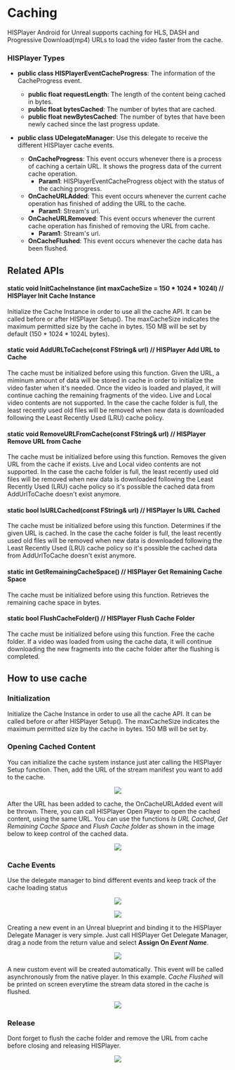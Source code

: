 # Caching

HISPlayer Android for Unreal supports caching for HLS, DASH and Progressive Download(mp4) URLs to load the video faster from the cache.

### HISPlayer Types

* **public class HISPlayerEventCacheProgress**: The information of the CacheProgress event.
   * **public float requestLength**: The length of the content being cached in bytes.
   * **public float bytesCached**: The number of bytes that are cached.
   * **public float newBytesCached**: The number of bytes that have been newly cached since the last progress update.
 
* **public class UDelegateManager**: Use this delegate to receive the different HISPlayer cache events.
  * **OnCacheProgress**: This event occurs whenever there is a process of caching a certain URL. It shows the progress data of the current cache operation.
    * **Param1**: HISPlayerEventCacheProgress object with the status of the caching progress.
  * **OnCacheURLAdded**:  This event occurs whenever the current cache operation has finished of adding the URL to the cache.
    * **Param1**: Stream's url.
  * **OnCacheURLRemoved**: This event occurs whenever the current cache operation has finished of removing the URL from cache.
    * **Param1**: Stream's url.
  * **OnCacheFlushed**: This event occurs whenever the cache data has been flushed.

## Related APIs

#### static void InitCacheInstance (int maxCacheSize = 150 * 1024 * 1024l) // HISPlayer Init Cache Instance
Initialize the Cache Instance in order to use all the cache API. It can be called before or after HISPlayer Setup(). The maxCacheSize indicates the maximum permitted size by the cache in bytes. 150 MB will be set by default (150 * 1024 * 1024L bytes).

#### static void AddURLToCache(const FString& url) // HISPlayer Add URL to Cache
The cache must be initialized before using this function. Given the URL, a miminum amount of data will be stored in cache in order to initialize the video faster when it's needed. Once the video is loaded and played, it will continue caching the remaining fragments of the video. Live and Local video contents are not supported. In the case the cache folder is full, the least recently used old files will be removed when new data is downloaded following the Least Recently Used (LRU) cache policy.

#### static void RemoveURLFromCache(const FString& url) // HISPlayer Remove URL from Cache
The cache must be initialized before using this function. Removes the given URL from the cache if exists. Live and Local video contents are not supported. In the case the cache folder is full, the least recently used old files will be removed when new data is downloaded following the Least Recently Used (LRU) cache policy so it's possible the cached data from AddUrlToCache doesn't exist anymore.

#### static bool IsURLCached(const FString& url) // HISPlayer Is URL Cached
The cache must be initialized before using this function. Determines if the given URL is cached. In the case the cache folder is full, the least recently used old files will be removed when new data is downloaded following the Least Recently Used (LRU) cache policy so it's possible the cached data from AddUrlToCache doesn't exist anymore.
  
#### static int GetRemainingCacheSpace() // HISPlayer Get Remaining Cache Space
The cache must be initialized before using this function. Retrieves the remaining cache space in bytes.

#### static bool FlushCacheFolder() // HISPlayer Flush Cache Folder
The cache must be initialized before using this function. Free the cache folder. If a video was loaded from using the cache data, it will continue downloading the new fragments into the cache folder after the flushing is completed.

## How to use cache 

### Initialization
Initialize the Cache Instance in order to use all the cache API. It can be called before or after HISPlayer Setup(). The maxCacheSize indicates the maximum permitted size by the cache in bytes. 150 MB will be set by.

### Opening Cached Content
You can initialize the cache system instance just ater calling the HISPlayer Setup function. Then, add the URL of the stream manifest you want to add to the cache.
<p align="center">
<img src="./images/Cache1.png">
</p>

After the URL has been added to cache, the OnCacheURLAdded event will be thrown. There, you can call HISPlayer Open Player to open the cached content, using the same URL. You can use the functions *Is URL Cached*, *Get Remaining Cache Space* and *Flush Cache folder* as shown in the image below to keep control of the cached data.
<p align="center">
<img src="./images/Cache3.png">
</p>

### Cache Events
Use the delegate manager to bind different events and keep track of the cache loading status
<p align="center">
<img src="./images/Cache2.png">
</p>

<p align="center">
<img src="./images/Cache5.png">
</p>

Creating a new event in an Unreal blueprint and binding it to the HISPlayer Delegate Manager is very simple. Just call HISPlayer Get Delegate Manager, drag a node from the return value and select **Assign On *Event Name***.

<p align="center">
<img src="./images/BindEvent.png">
</p>

A new custom event will be created automatically. This event will be called asynchronously from the native player. In this example. *Cache Flushed* will be printed on screen everytime the stream data stored in the cache is flushed.

<p align="center">
<img src="./images/Flushed.png">
</p>

### Release
Dont forget to flush the cache folder and remove the URL from cache before closing and releasing HISPlayer.

<p align="center">
<img src="./images/Cache4.png">
</p>
